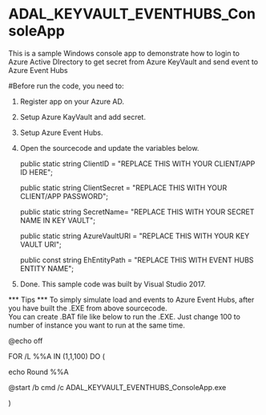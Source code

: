# ADAL_KEYVAULT_EVENTHUBS_ConsoleApp
This is a sample Windows console app to demonstrate how to login to Azure Active DIrectory to get secret from Azure KeyVault and send event to Azure Event Hubs

#Before run the code, you need to:
1. Register app on your Azure AD.
2. Setup Azure KayVault and add secret.
3. Setup Azure Event Hubs.
4. Open the sourcecode and update the variables below.

	public static string ClientID = "REPLACE THIS WITH YOUR CLIENT/APP ID HERE";

	public static string ClientSecret = "REPLACE THIS WITH YOUR CLIENT/APP PASSWORD";
	
	public static string SecretName= "REPLACE THIS WITH YOUR SECRET NAME IN KEY VAULT";

	public static string AzureVaultURI = "REPLACE THIS WITH YOUR KEY VAULT URI";

	public const string EhEntityPath = "REPLACE THIS WITH EVENT HUBS ENTITY NAME";


5. Done. This sample code was built by Visual Studio 2017.


*** Tips ***
To simply simulate load and events to Azure Event Hubs, after you have built the .EXE from above sourcecode.  
You can create .BAT file like below to run the .EXE.  Just change 100 to number of instance you want to run at the same time. 


@echo off

FOR /L %%A IN (1,1,100) DO (

echo Round %%A

@start /b cmd /c ADAL_KEYVAULT_EVENTHUBS_ConsoleApp.exe

)
